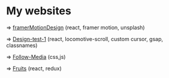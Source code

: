 # My websites

=> [framerMotionDesign](https://tiennecore.github.io/designframermotion/) (react, framer motion, unsplash)

=> [Design-test-1](https://tiennecore.github.io/Design-test-1/) (react, locomotive-scroll, custom cursor, gsap, classnames)

=> [Follow-Media](https://github.com/tiennecore/Follow-Media) (css,js)

=> [Fruits](https://tiennecore.github.io/fruits/) (react, redux)

